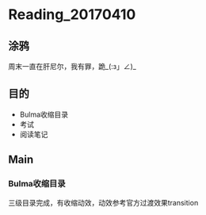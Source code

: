 # Reading_20170410
## 涂鸦
周末一直在肝尼尔，我有罪，跪_(:з」∠)_
## 目的
- Bulma收缩目录
- 考试
- 阅读笔记

## Main
### Bulma收缩目录

三级目录完成，有收缩动效，动效参考官方过渡效果transition<br>
